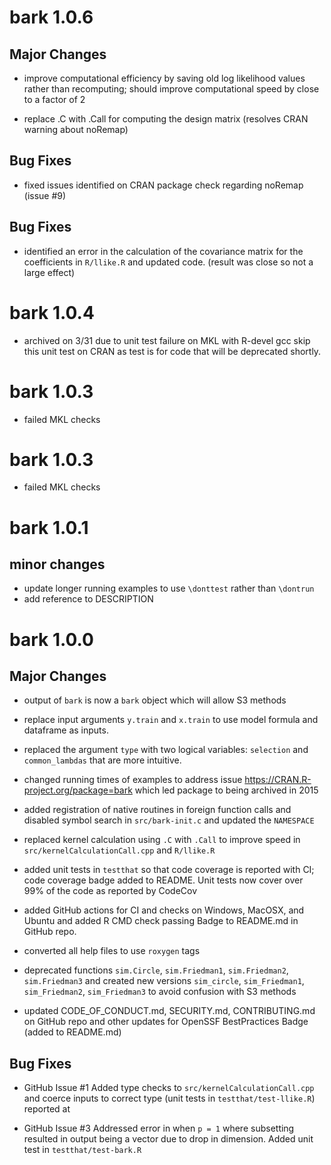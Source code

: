 # bark 1.0.6

## Major Changes

* improve computational efficiency by saving old log likelihood values
rather than recomputing; should improve computational speed by close to a factor of 2

* replace .C with .Call for computing the design matrix (resolves CRAN warning about noRemap)

## Bug Fixes

* fixed issues identified on CRAN package check regarding noRemap (issue #9)


## Bug Fixes

* identified an error in the calculation of the covariance matrix for the coefficients in `R/llike.R` and updated code.  (result was close so not a large effect)

# bark 1.0.4

* archived on 3/31 due to unit test failure on MKL with R-devel gcc
 skip this unit test on CRAN as test is for code that will be deprecated
 shortly.

# bark 1.0.3

* failed MKL checks

# bark 1.0.3

* failed MKL checks

# bark 1.0.1

## minor changes

* update longer running examples to use `\donttest` rather than `\dontrun`
* add reference to DESCRIPTION

# bark 1.0.0

## Major Changes

* output of `bark` is now a `bark` object which will allow S3 methods

* replace input arguments `y.train` and `x.train` to use model formula and 
dataframe as inputs.

* replaced the argument `type` with two logical variables: `selection` and `common_lambdas` that are more intuitive.

* changed running times of examples to address issue  https://CRAN.R-project.org/package=bark which led package to being archived in 2015

* added registration of native routines in foreign function calls and disabled symbol search in `src/bark-init.c` and updated the `NAMESPACE`

* replaced kernel calculation using `.C` with `.Call` to improve speed in `src/kernelCalculationCall.cpp` and `R/llike.R`

* added unit tests in `testthat` so that code coverage is reported with CI; 
  code coverage  badge added to README.   Unit tests now cover over 99% of 
  the code as reported by CodeCov
  
* added GitHub actions for CI and checks on Windows, MacOSX, and Ubuntu and 
  added R CMD check passing Badge to README.md in GitHub repo.

* converted all help files to use `roxygen` tags

* deprecated functions `sim.Circle`, `sim.Friedman1`, `sim.Friedman2`, `sim.Friedman3` and created new versions  `sim_circle`, `sim_Friedman1`, `sim_Friedman2`, `sim_Friedman3` to avoid confusion with S3 methods

* updated CODE_OF_CONDUCT.md, SECURITY.md, CONTRIBUTING.md on GitHub repo
  and other updates for  OpenSSF BestPractices Badge (added to README.md)


## Bug Fixes


* GitHub Issue #1 Added type checks to `src/kernelCalculationCall.cpp` and coerce inputs to correct type  (unit tests in `testthat/test-llike.R`)  reported at 


* GitHub Issue #3  Addressed error in when `p = 1` where subsetting 
  resulted in output being a vector due to drop in dimension.    Added unit test
  in `testthat/test-bark.R`
